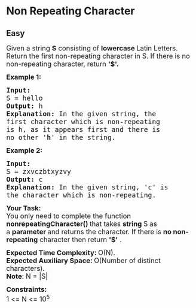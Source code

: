 # Non Repeating Character
## Easy 
<div class="problems_problem_content__Xm_eO"><p><span style="font-size: 18px;">Given a string <strong>S</strong> consisting of <strong>lowercase </strong>Latin Letters. Return the first non-repeating character in S. If there is no non-repeating character, return <strong>'$'.</strong></span></p>
<p><strong><span style="font-size: 18px;">Example 1:</span></strong></p>
<pre><strong><span style="font-size: 18px;">Input:
</span></strong><span style="font-size: 18px;">S = hello
<strong>Output: </strong>h<strong>
Explanation: </strong>In the given string, the
first character which is non-repeating
is h, as it appears first and there is
no other '<strong>h</strong>' in the string.</span></pre>
<p><strong><span style="font-size: 18px;">Example 2:</span></strong></p>
<pre><strong><span style="font-size: 18px;">Input:
</span></strong><span style="font-size: 18px;">S = zxvczbtxyzvy
<strong>Output: </strong>c<strong>
Explanation: </strong>In the given string, 'c' is
the character which is non-repeating.&nbsp;</span>
</pre>
<p><span style="font-size: 18px;"><strong>Your Task:</strong><br>You only need to complete the function<strong> nonrepeatingCharacter()&nbsp;</strong>that takes <strong>string </strong>S as a&nbsp;<strong>parameter </strong>and returns the character. If there is <strong>no non-repeating</strong> character then return <strong>'$'</strong> .</span></p>
<p><span style="font-size: 18px;"><strong>Expected Time Complexity:&nbsp;</strong>O(N).<br><strong>Expected Auxiliary Space:&nbsp;</strong>O(Number of distinct characters).<br><strong>Note</strong>: N = |S|</span></p>
<p><span style="font-size: 18px;"><strong>Constraints:</strong><br>1 &lt;= N &lt;= 10<sup>5</sup></span></p>
<p>&nbsp;</p></div>
